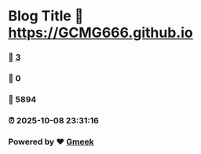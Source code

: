 # Blog Title :link: https://GCMG666.github.io 
### :page_facing_up: [3](https://GCMG666.github.io/tag.html) 
### :speech_balloon: 0 
### :hibiscus: 5894 
### :alarm_clock: 2025-10-08 23:31:16 
### Powered by :heart: [Gmeek](https://github.com/Meekdai/Gmeek)
